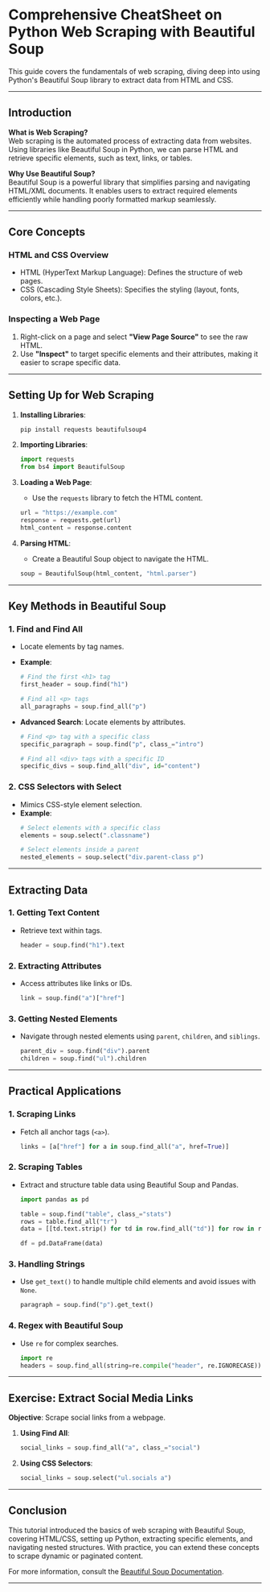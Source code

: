 # **Comprehensive CheatSheet on Python Web Scraping with Beautiful Soup**

This guide covers the fundamentals of web scraping, diving deep into using Python's Beautiful Soup library to extract data from HTML and CSS.

---

## **Introduction**

**What is Web Scraping?**  
Web scraping is the automated process of extracting data from websites. Using libraries like Beautiful Soup in Python, we can parse HTML and retrieve specific elements, such as text, links, or tables.

**Why Use Beautiful Soup?**  
Beautiful Soup is a powerful library that simplifies parsing and navigating HTML/XML documents. It enables users to extract required elements efficiently while handling poorly formatted markup seamlessly.

---

## **Core Concepts**

### **HTML and CSS Overview**
- HTML (HyperText Markup Language): Defines the structure of web pages.
- CSS (Cascading Style Sheets): Specifies the styling (layout, fonts, colors, etc.).

### **Inspecting a Web Page**
1. Right-click on a page and select **"View Page Source"** to see the raw HTML.
2. Use **"Inspect"** to target specific elements and their attributes, making it easier to scrape specific data.

---

## **Setting Up for Web Scraping**

1. **Installing Libraries**:
   ```bash
   pip install requests beautifulsoup4
   ```

2. **Importing Libraries**:
   ```python
   import requests
   from bs4 import BeautifulSoup
   ```

3. **Loading a Web Page**:
   - Use the `requests` library to fetch the HTML content.
   ```python
   url = "https://example.com"
   response = requests.get(url)
   html_content = response.content
   ```

4. **Parsing HTML**:
   - Create a Beautiful Soup object to navigate the HTML.
   ```python
   soup = BeautifulSoup(html_content, "html.parser")
   ```

---

## **Key Methods in Beautiful Soup**

### **1. Find and Find All**
- Locate elements by tag names.
- **Example**:
  ```python
  # Find the first <h1> tag
  first_header = soup.find("h1")

  # Find all <p> tags
  all_paragraphs = soup.find_all("p")
  ```

- **Advanced Search**: Locate elements by attributes.
  ```python
  # Find <p> tag with a specific class
  specific_paragraph = soup.find("p", class_="intro")

  # Find all <div> tags with a specific ID
  specific_divs = soup.find_all("div", id="content")
  ```

### **2. CSS Selectors with Select**
- Mimics CSS-style element selection.
- **Example**:
  ```python
  # Select elements with a specific class
  elements = soup.select(".classname")

  # Select elements inside a parent
  nested_elements = soup.select("div.parent-class p")
  ```

---

## **Extracting Data**

### **1. Getting Text Content**
- Retrieve text within tags.
  ```python
  header = soup.find("h1").text
  ```

### **2. Extracting Attributes**
- Access attributes like links or IDs.
  ```python
  link = soup.find("a")["href"]
  ```

### **3. Getting Nested Elements**
- Navigate through nested elements using `parent`, `children`, and `siblings`.
  ```python
  parent_div = soup.find("div").parent
  children = soup.find("ul").children
  ```

---

## **Practical Applications**

### **1. Scraping Links**
- Fetch all anchor tags (`<a>`).
  ```python
  links = [a["href"] for a in soup.find_all("a", href=True)]
  ```

### **2. Scraping Tables**
- Extract and structure table data using Beautiful Soup and Pandas.
  ```python
  import pandas as pd

  table = soup.find("table", class_="stats")
  rows = table.find_all("tr")
  data = [[td.text.strip() for td in row.find_all("td")] for row in rows]

  df = pd.DataFrame(data)
  ```

### **3. Handling Strings**
- Use `get_text()` to handle multiple child elements and avoid issues with `None`.
  ```python
  paragraph = soup.find("p").get_text()
  ```

### **4. Regex with Beautiful Soup**
- Use `re` for complex searches.
  ```python
  import re
  headers = soup.find_all(string=re.compile("header", re.IGNORECASE))
  ```

---

## **Exercise: Extract Social Media Links**

**Objective**: Scrape social links from a webpage.  
1. **Using Find All**:
   ```python
   social_links = soup.find_all("a", class_="social")
   ```
2. **Using CSS Selectors**:
   ```python
   social_links = soup.select("ul.socials a")
   ```

---

## **Conclusion**

This tutorial introduced the basics of web scraping with Beautiful Soup, covering HTML/CSS, setting up Python, extracting specific elements, and navigating nested structures. With practice, you can extend these concepts to scrape dynamic or paginated content.

For more information, consult the [Beautiful Soup Documentation](https://www.crummy.com/software/BeautifulSoup/bs4/doc/).

---